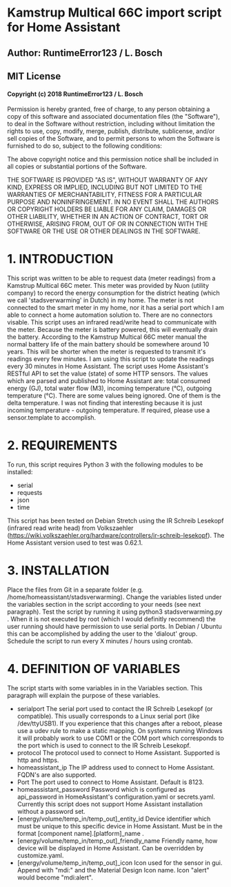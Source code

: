 # Kamstrup Multical 66C import script for Home Assistant
## Author: RuntimeError123 / L. Bosch
## MIT License
#### Copyright (c) 2018 RuntimeError123 / L. Bosch
Permission is hereby granted, free of charge, to any person obtaining a copy
of this software and associated documentation files (the "Software"), to deal
in the Software without restriction, including without limitation the rights
to use, copy, modify, merge, publish, distribute, sublicense, and/or sell
copies of the Software, and to permit persons to whom the Software is
furnished to do so, subject to the following conditions:

The above copyright notice and this permission notice shall be included in all
copies or substantial portions of the Software.

THE SOFTWARE IS PROVIDED "AS IS", WITHOUT WARRANTY OF ANY KIND, EXPRESS OR
IMPLIED, INCLUDING BUT NOT LIMITED TO THE WARRANTIES OF MERCHANTABILITY,
FITNESS FOR A PARTICULAR PURPOSE AND NONINFRINGEMENT. IN NO EVENT SHALL THE
AUTHORS OR COPYRIGHT HOLDERS BE LIABLE FOR ANY CLAIM, DAMAGES OR OTHER
LIABILITY, WHETHER IN AN ACTION OF CONTRACT, TORT OR OTHERWISE, ARISING FROM,
OUT OF OR IN CONNECTION WITH THE SOFTWARE OR THE USE OR OTHER DEALINGS IN THE
SOFTWARE.

# 1. INTRODUCTION
This script was written to be able to request data (meter readings) from a 
Kamstrup Multical 66C meter. This meter was provided by Nuon (utility company)
to record the energy consumption for the district heating (which we call
'stadsverwarming' in Dutch) in my home. The meter is not connected to the smart
meter in my home, nor it has a serial port which I am able to connect a home
automation solution to. There are no connectors visable. This script uses an 
infrared read/write head to communicate with the meter. Because the meter is 
battery powered, this will eventually drain the battery. According to the 
Kamstrup Multical 66C meter manual the normal battery life of the main battery
should be somewhere around 10 years. This will be shorter when the meter is 
requested to transmit it's readings every few minutes. I am using this script
to update the readings every 30 minutes in Home Assistant. The script uses Home
Assistant's RESTful API to set the value (state) of some HTTP sensors. The
values which are parsed and published to Home Assistant are: total consumed
energy (GJ), total water flow (M3), incoming temperature (°C), outgoing
temperature (°C). There are some values being ignored. One of them is the delta
temperature. I was not finding that interesting because it is just incoming
temperature - outgoing temperature. If required, please use a sensor.template
to accomplish. 

# 2. REQUIREMENTS
To run, this script requires Python 3 with the following modules to be 
installed:
- serial
- requests
- json
- time

This script has been tested on Debian Stretch using the IR Schreib Lesekopf 
(infrared read write head) from Volkszaehler
(https://wiki.volkszaehler.org/hardware/controllers/ir-schreib-lesekopf). 
The Home Assistant version used to test was 0.62.1.

# 3. INSTALLATION
Place the files from Git in a separate folder (e.g. 
/home/homeassistant/stadsverwarming). Change the variables listed under the 
variables section in the script according to your needs (see next paragraph). 
Test the script by running it using python3 stadsverwarming.py . When it is not
executed by root (which I would definitly recommend) the user running should 
have permission to use serial ports. In Debian / Ubuntu this can be accomplished
by adding the user to the 'dialout' group. Schedule the script to run every X 
minutes / hours using crontab.

# 4. DEFINITION OF VARIABLES
The script starts with some variables in in the Variables section. This 
paragraph will explain the purpose of these variables.
- serialport
	The serial port used to contact the IR Schreib Lesekopf (or compatible).
	This usually corresponds to a Linux serial port (like /dev/ttyUSB1). If you 
	experience that this changes after a reboot, please use a udev rule to make
	a static mapping. On systems running Windows it will probably work to use 
	COM1 or the COM port which corresponds to the port which is used to connect
	to the IR Schreib Lesekopf.
- protocol
	The protocol used to connect to Home Assistant. Supported is http and https.
- homeassistant_ip
	The IP address used to connect to Home Assistant. FQDN's are also supported.
- Port
	The port used to connect to Home Assistant. Default is 8123.
- homeassistant_password
	Password which is configured as api_password in HomeAssistant's 
	configuration.yaml or secrets.yaml. Currently this script does not support
	Home Assistant installation without a password set.
- [energy/volume/temp_in/temp_out]_entity_id
	Device identifier which must be unique to this specific device in Home
	Assistant. Must be in the format [component name].[platform]_name .
- [energy/volume/temp_in/temp_out]_friendly_name
	Friendly name, how device will be displayed in Home Assistant. Can be 
	overridden by customize.yaml.
- [energy/volume/temp_in/temp_out]_icon
	Icon used for the sensor in gui. Append with "mdi:" and the Material Design
	Icon name. Icon "alert" would become "mdi:alert".	